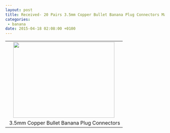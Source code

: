 ```yaml
---
layout: post
title: Received- 20 Pairs 3.5mm Copper Bullet Banana Plug Connectors Male + Female for RC Motor ESC Battery
categories:
 - banana
date: 2015-04-18 02:08:00 +0100
---
```


  

<table align="center" cellpadding="0" cellspacing="0" class="tr-caption-container" style="margin-left: auto; margin-right: auto; text-align: center;"><tbody>
<tr><td style="text-align: center;"><a href="http://2.bp.blogspot.com/-GDBe-S18P6U/VTBP9nCo9RI/AAAAAAABH6M/1tytWrMHAbc/s1600/IMG_20150416_211031.jpg" imageanchor="1" style="margin-left: auto; margin-right: auto;"><img border="0" height="240" src="http://2.bp.blogspot.com/-GDBe-S18P6U/VTBP9nCo9RI/AAAAAAABH6M/1tytWrMHAbc/s1600/IMG_20150416_211031.jpg" width="320"/></a></td></tr>
<tr><td class="tr-caption" style="text-align: center;">&nbsp;3.5mm Copper Bullet Banana Plug Connectors</td></tr>
</tbody></table>

  